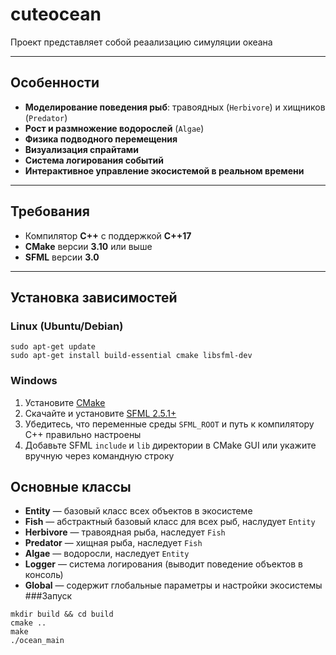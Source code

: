 # cuteocean

Проект представляет собой реаализацию симуляции океана

---

## Особенности

- **Моделирование поведения рыб**: травоядных (`Herbivore`) и хищников (`Predator`)
- **Рост и размножение водорослей** (`Algae`)
- **Физика подводного перемещения**
- **Визуализация спрайтами**
- **Система логирования событий**
- **Интерактивное управление экосистемой в реальном времени**

---

##  Требования

- Компилятор **C++** с поддержкой **C++17**
- **CMake** версии **3.10** или выше
- **SFML** версии **3.0**

---

##  Установка зависимостей

### Linux (Ubuntu/Debian)

```bass
sudo apt-get update
sudo apt-get install build-essential cmake libsfml-dev
```
### Windows

1. Установите [CMake](https://cmake.org/download/)
2. Скачайте и установите [SFML 2.5.1+](https://www.sfml-dev.org/download.php)
3. Убедитесь, что переменные среды `SFML_ROOT` и путь к компилятору C++ правильно настроены
4. Добавьте SFML `include` и `lib` директории в CMake GUI или укажите вручную через командную строку

##  Основные классы

- **Entity** — базовый класс всех объектов в экосистеме
- **Fish** — абстрактный базовый класс для всех рыб, наслудует `Entity`
- **Herbivore** — травоядная рыба, наследует `Fish`
- **Predator** — хищная рыба, наследует `Fish`
- **Algae** — водоросли, наследует `Entity`
- **Logger** — система логирования (выводит поведение объектов в консоль)
- **Global** — содержит глобальные параметры и настройки экосистемы
###Запуск
```bass
mkdir build && cd build
cmake ..
make
./ocean_main
```
